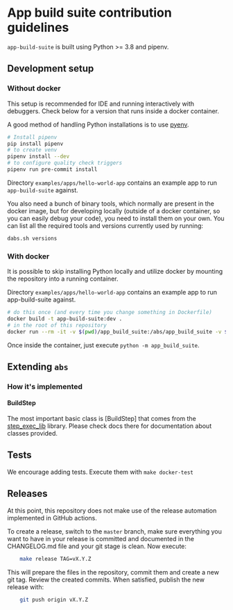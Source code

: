 # App build suite contribution guidelines

`app-build-suite` is built using Python >= 3.8 and pipenv.

## Development setup

### Without docker

This setup is recommended for IDE and running interactively with debuggers. Check below for a version
that runs inside a docker container.

A good method of handling Python installations is to use [pyenv](https://github.com/pyenv/pyenv).

```bash
# Install pipenv
pip install pipenv
# to create venv
pipenv install --dev
# to configure quality check triggers
pipenv run pre-commit install
```

Directory `examples/apps/hello-world-app` contains an example app to run `app-build-suite` against.

You also need a bunch of binary tools, which normally are present in the docker image, but for developing
locally (outside of a docker container, so you can easily debug your code), you need to install
them on your own. You can list all the required tools and versions currently used
by running:

```bash
dabs.sh versions
```

### With docker

It is possible to skip installing Python locally and utilize docker by mounting the repository into a running container.

Directory `examples/apps/hello-world-app` contains an example app to run app-build-suite against.

```bash
# do this once (and every time you change something in Dockerfile)
docker build -t app-build-suite:dev .
# in the root of this repository
docker run --rm -it -v $(pwd)/app_build_suite:/abs/app_build_suite -v $(pwd):/abs/workdir --entrypoint /bin/bash app-build-suite:dev
```

Once inside the container, just execute `python -m app_build_suite`.

## Extending `abs`

### How it's implemented

#### BuildStep

The most important basic class is [BuildStep] that comes from the
[step_exec_lib](https://github.com/giantswarm/step-exec-lib/) library. Please check docs there for documentation
about classes provided.

## Tests

We encourage adding tests. Execute them with `make docker-test`

## Releases

At this point, this repository does not make use of the release automation implemented in GitHub actions.

To create a release, switch to the `master` branch, make sure everything you want to have in your release is committed and documented in the CHANGELOG.md file and your git stage is clean. Now execute:

```bash
    make release TAG=vX.Y.Z
```

This will prepare the files in the repository, commit them and create a new git tag. Review the created commits. When satisfied, publish the new release with:

```bash
    git push origin vX.Y.Z
```
